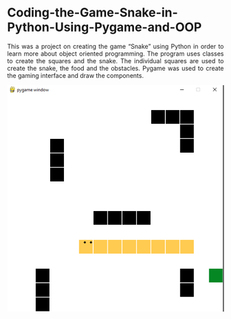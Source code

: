 # Coding-the-Game-Snake-in-Python-Using-Pygame-and-OOP

<p align="justify"> This was a project on creating the game “Snake” using Python in order to learn more about object oriented programming. The program uses classes to create the squares and the snake. The individual squares are used to create the snake, the food and the obstacles. Pygame was used to create the gaming interface and draw the components.</p>

![](snake_game.PNG)
